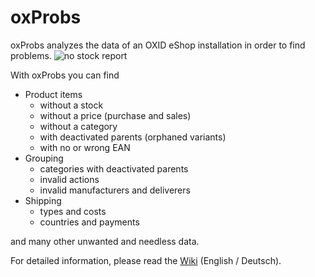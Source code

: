 # oxProbs

oxProbs analyzes the data of an OXID eShop installation in order to find problems.
![no stock report](/docs/img/nostock.jpg)

With oxProbs you can find
* Product items 
   * without a stock
   * without a price (purchase and sales)
   * without a category
   * with deactivated parents (orphaned variants)
   * with no or wrong EAN
* Grouping
   * categories with deactivated parents
   * invalid actions
   * invalid manufacturers and deliverers
* Shipping
   * types and costs
   * countries and payments

and many other unwanted and needless data.

For detailed information, please read the [Wiki](https://github.com/job963/oxProbs/wiki) (English / Deutsch).
